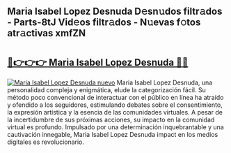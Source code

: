 ## Maria Isabel Lopez Desnuda D𝚎sn𝚞dos filtr𝚊dos - Parts-8tJ Vid𝚎os filtr𝚊dos - N𝚞evas f𝚘tos atr𝚊ctivas xmfZN

# <h2><a href="http://mb99zw4.tromn.icu/?c=Maria+Isabel+Lopez+Desnuda">🔗👉👉👉 Maria Isabel Lopez Desnuda 🔗🔗</a></h2>

[![Maria Isabel Lopez Desnuda nuevo](https://i.imgur.com/pEAQMta.gif)](http://mb99zw4.tromn.icu/?c=Maria+Isabel+Lopez+Desnuda)
Maria Isabel Lopez Desnuda, una personalidad compleja y enigmática, elude la categorización fácil. Su método poco convencional de interactuar con el público en línea ha atraído y ofendido a los seguidores, estimulando debates sobre el consentimiento, la expresión artística y la esencia de las comunidades virtuales. A pesar de la incertidumbre de sus próximas acciones, su impacto en la comunidad virtual es profundo. Impulsado por una determinación inquebrantable y una cautivación innegable, Maria Isabel Lopez Desnuda impact en los medios digitales es revolucionario.
